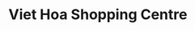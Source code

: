 ---
title: "Viet Hoa Shopping Centre"
url: /cabramatta/viet-hoa-shopping-centre/
shop: Einkaufszentrum
---